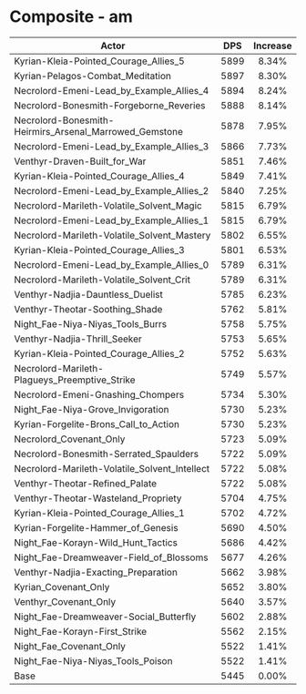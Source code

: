 # Composite - am
| Actor | DPS | Increase |
|---|:---:|:---:|
|Kyrian-Kleia-Pointed_Courage_Allies_5|5899|8.34%|
|Kyrian-Pelagos-Combat_Meditation|5897|8.30%|
|Necrolord-Emeni-Lead_by_Example_Allies_4|5894|8.24%|
|Necrolord-Bonesmith-Forgeborne_Reveries|5888|8.14%|
|Necrolord-Bonesmith-Heirmirs_Arsenal_Marrowed_Gemstone|5878|7.95%|
|Necrolord-Emeni-Lead_by_Example_Allies_3|5866|7.73%|
|Venthyr-Draven-Built_for_War|5851|7.46%|
|Kyrian-Kleia-Pointed_Courage_Allies_4|5849|7.41%|
|Necrolord-Emeni-Lead_by_Example_Allies_2|5840|7.25%|
|Necrolord-Marileth-Volatile_Solvent_Magic|5815|6.79%|
|Necrolord-Emeni-Lead_by_Example_Allies_1|5815|6.79%|
|Necrolord-Marileth-Volatile_Solvent_Mastery|5802|6.55%|
|Kyrian-Kleia-Pointed_Courage_Allies_3|5801|6.53%|
|Necrolord-Emeni-Lead_by_Example_Allies_0|5789|6.31%|
|Necrolord-Marileth-Volatile_Solvent_Crit|5789|6.31%|
|Venthyr-Nadjia-Dauntless_Duelist|5785|6.23%|
|Venthyr-Theotar-Soothing_Shade|5762|5.81%|
|Night_Fae-Niya-Niyas_Tools_Burrs|5758|5.75%|
|Venthyr-Nadjia-Thrill_Seeker|5753|5.65%|
|Kyrian-Kleia-Pointed_Courage_Allies_2|5752|5.63%|
|Necrolord-Marileth-Plagueys_Preemptive_Strike|5749|5.57%|
|Necrolord-Emeni-Gnashing_Chompers|5734|5.30%|
|Night_Fae-Niya-Grove_Invigoration|5730|5.23%|
|Kyrian-Forgelite-Brons_Call_to_Action|5730|5.23%|
|Necrolord_Covenant_Only|5723|5.09%|
|Necrolord-Bonesmith-Serrated_Spaulders|5722|5.09%|
|Necrolord-Marileth-Volatile_Solvent_Intellect|5722|5.08%|
|Venthyr-Theotar-Refined_Palate|5722|5.08%|
|Venthyr-Theotar-Wasteland_Propriety|5704|4.75%|
|Kyrian-Kleia-Pointed_Courage_Allies_1|5702|4.72%|
|Kyrian-Forgelite-Hammer_of_Genesis|5690|4.50%|
|Night_Fae-Korayn-Wild_Hunt_Tactics|5686|4.42%|
|Night_Fae-Dreamweaver-Field_of_Blossoms|5677|4.26%|
|Venthyr-Nadjia-Exacting_Preparation|5662|3.98%|
|Kyrian_Covenant_Only|5652|3.80%|
|Venthyr_Covenant_Only|5640|3.57%|
|Night_Fae-Dreamweaver-Social_Butterfly|5602|2.88%|
|Night_Fae-Korayn-First_Strike|5562|2.15%|
|Night_Fae_Covenant_Only|5522|1.41%|
|Night_Fae-Niya-Niyas_Tools_Poison|5522|1.41%|
|Base|5445|0.00%|

